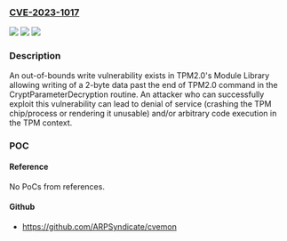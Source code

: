 ### [CVE-2023-1017](https://cve.mitre.org/cgi-bin/cvename.cgi?name=CVE-2023-1017)
![](https://img.shields.io/static/v1?label=Product&message=TPM2.0&color=blue)
![](https://img.shields.io/static/v1?label=Version&message=%3D%201.59%20&color=brighgreen)
![](https://img.shields.io/static/v1?label=Vulnerability&message=CWE-787%20Out-of-bounds%20Write&color=brighgreen)

### Description

An out-of-bounds write vulnerability exists in TPM2.0's Module Library allowing writing of a 2-byte data past the end of TPM2.0 command in the CryptParameterDecryption routine. An attacker who can successfully exploit this vulnerability can lead to denial of service (crashing the TPM chip/process or rendering it unusable) and/or arbitrary code execution in the TPM context.

### POC

#### Reference
No PoCs from references.

#### Github
- https://github.com/ARPSyndicate/cvemon


